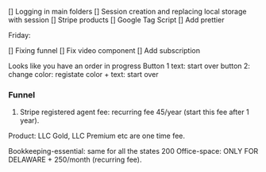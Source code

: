[] Logging in main folders
[] Session creation and replacing local storage with session
[] Stripe products
[] Google Tag Script
[] Add prettier

Friday: 

[] Fixing funnel
[] Fix video component
[] Add subscription

Looks like you have an order in progress
Button 1 text: start over
button 2: change color: registate color + text: start over


### Funnel
1. Stripe registered agent fee: recurring fee 45/year (start this fee after 1 year).

Product: LLC Gold, LLC Premium etc are one time fee.

Bookkeeping-essential: same for all the states 200
Office-space:  ONLY FOR DELAWARE + 250/month (recurring fee).


